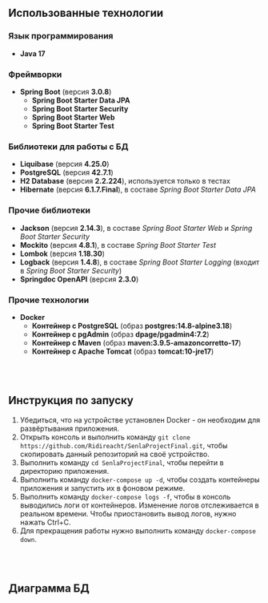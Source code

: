 ## Использованные технологии

### Язык программирования
- **Java 17**

### Фреймворки
- **Spring Boot**  (версия **3.0.8**)
  - **Spring Boot Starter Data JPA**
  - **Spring Boot Starter Security**
  - **Spring Boot Starter Web**
  - **Spring Boot Starter Test**

### Библиотеки для работы с БД
- **Liquibase** (версия **4.25.0**)
- **PostgreSQL** (версия **42.7.1**)
- **H2 Database** (версия **2.2.224**), используется только в тестах
- **Hibernate** (версия **6.1.7.Final**), в составе *Spring Boot Starter Data JPA*

### Прочие библиотеки
- **Jackson** (версия **2.14.3**), в составе *Spring Boot Starter Web* и *Spring Boot Starter Security*
- **Mockito** (версия **4.8.1**), в составе *Spring Boot Starter Test*
- **Lombok** (версия **1.18.30**)
- **Logback** (версия **1.4.8**), в составе *Spring Boot Starter Logging* (входит в *Spring Boot Starter Security*)
- **Springdoc OpenAPI** (версия **2.3.0**)

### Прочие технологии
- **Docker**
  - **Контейнер с PostgreSQL** (образ **postgres:14.8-alpine3.18**)
  - **Контейнер с pgAdmin** (образ **dpage/pgadmin4:7.2**)
  - **Контейнер с Maven** (образ **maven:3.9.5-amazoncorretto-17**)
  - **Контейнер с Apache Tomcat** (образ **tomcat:10-jre17**)

<br><br>
## Инструкция по запуску

1. Убедиться, что на устройстве установлен Docker - он необходим для развёртывания приложения.
1. Открыть консоль и выполнить команду ```git clone https://github.com/Ridireacht/SenlaProjectFinal.git```, чтобы скопировать данный репозиторий на своё устройство.
1. Выполнить команду ```cd SenlaProjectFinal```, чтобы перейти в директорию приложения.
1. Выполнить команду ```docker-compose up -d```, чтобы создать контейнеры приложения и запустить их в фоновом режиме.
1. Выполнить команду ```docker-compose logs -f```, чтобы в консоль выводились логи от контейнеров. Изменение логов отслеживается в реальном времени. Чтобы приостановить вывод логов, нужно нажать Ctrl+C.
1. Для прекращения работы нужно выполнить команду ```docker-compose down```.

<br><br>
## Диаграмма БД
